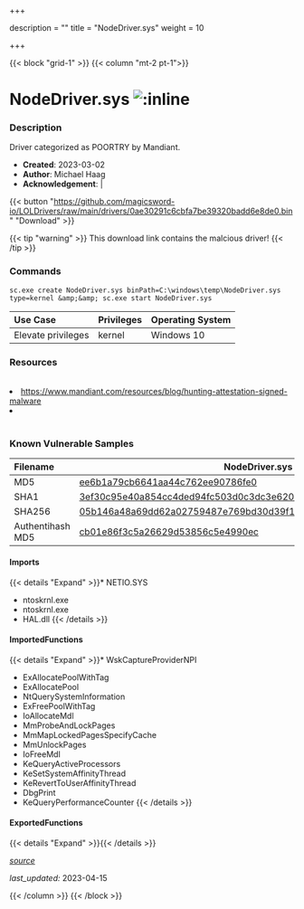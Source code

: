 +++

description = ""
title = "NodeDriver.sys"
weight = 10

+++


{{< block "grid-1" >}}
{{< column "mt-2 pt-1">}}


# NodeDriver.sys ![:inline](/images/twitter_verified.png) 


### Description

Driver categorized as POORTRY by Mandiant.

- **Created**: 2023-03-02
- **Author**: Michael Haag
- **Acknowledgement**:  | [](https://twitter.com/)


{{< button "https://github.com/magicsword-io/LOLDrivers/raw/main/drivers/0ae30291c6cbfa7be39320badd6e8de0.bin" "Download" >}}

{{< tip "warning" >}}
This download link contains the malcious driver!
{{< /tip >}}

### Commands

```
sc.exe create NodeDriver.sys binPath=C:\windows\temp\NodeDriver.sys type=kernel &amp;&amp; sc.exe start NodeDriver.sys
```

| Use Case | Privileges | Operating System | 
|:---- | ---- | ---- |
| Elevate privileges | kernel | Windows 10 |

### Resources
<br>
<li><a href="https://www.mandiant.com/resources/blog/hunting-attestation-signed-malware">https://www.mandiant.com/resources/blog/hunting-attestation-signed-malware</a></li>
<li><a href=""></a></li>
<br>

### Known Vulnerable Samples

| Filename | NodeDriver.sys |
|:---- | ---- | 
| MD5 | <a href="https://www.virustotal.com/gui/file/ee6b1a79cb6641aa44c762ee90786fe0">ee6b1a79cb6641aa44c762ee90786fe0</a> |
| SHA1 | <a href="https://www.virustotal.com/gui/file/3ef30c95e40a854cc4ded94fc503d0c3dc3e620e">3ef30c95e40a854cc4ded94fc503d0c3dc3e620e</a> |
| SHA256 | <a href="https://www.virustotal.com/gui/file/05b146a48a69dd62a02759487e769bd30d39f16374bc76c86453b4ae59e7ffa4">05b146a48a69dd62a02759487e769bd30d39f16374bc76c86453b4ae59e7ffa4</a> |
| Authentihash MD5 | <a href="https://www.virustotal.com/gui/search/authentihash%cb01e86f3c5a26629d53856c5e4990ec">cb01e86f3c5a26629d53856c5e4990ec</a> || Authentihash SHA1 | <a href="https://www.virustotal.com/gui/search/authentihash%fbbb429de5458a274b4a4ab44ed6785139f4a7e4">fbbb429de5458a274b4a4ab44ed6785139f4a7e4</a> || Authentihash SHA256 | <a href="https://www.virustotal.com/gui/search/authentihash%43374fd68dc06c8491b16d177156444ee44f497bbceafd0165f40ba48bf6802f">43374fd68dc06c8491b16d177156444ee44f497bbceafd0165f40ba48bf6802f</a> || Signature | Microsoft Windows Hardware Compatibility Publisher, Microsoft Windows Third Party Component CA 2014, Microsoft Root Certificate Authority 2010   |
#### Imports
{{< details "Expand" >}}* NETIO.SYS
* ntoskrnl.exe
* ntoskrnl.exe
* HAL.dll
{{< /details >}}
#### ImportedFunctions
{{< details "Expand" >}}* WskCaptureProviderNPI
* ExAllocatePoolWithTag
* ExAllocatePool
* NtQuerySystemInformation
* ExFreePoolWithTag
* IoAllocateMdl
* MmProbeAndLockPages
* MmMapLockedPagesSpecifyCache
* MmUnlockPages
* IoFreeMdl
* KeQueryActiveProcessors
* KeSetSystemAffinityThread
* KeRevertToUserAffinityThread
* DbgPrint
* KeQueryPerformanceCounter
{{< /details >}}
#### ExportedFunctions
{{< details "Expand" >}}{{< /details >}}



[*source*](https://github.com/magicsword-io/LOLDrivers/tree/main/yaml/nodedriver.yaml)

*last_updated:* 2023-04-15








{{< /column >}}
{{< /block >}}
